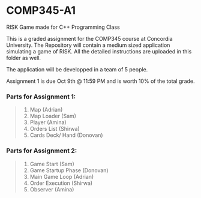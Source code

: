 # **COMP345-A1**
RISK Game made for C++ Programming Class

This is a graded assignment for the COMP345 course at Concordia University.
The Repository will contain a medium sized application simulating a game of RISK.
All the detailed instructions are uploaded in this folder as well.

The application will be developped in a team of 5 people.

Assignment 1 is due Oct 9th @ 11:59 PM and is worth 10% of the total grade.


### Parts for Assignment 1:

>1. Map (Adrian)
>2. Map Loader (Sam)
>3. Player (Amina)
>4. Orders List (Shirwa)
>5. Cards Deck/ Hand (Donovan)

### Parts for Assignment 2:

>1. Game Start (Sam)
>2. Game Startup Phase (Donovan)
>3. Main Game Loop (Adrian)
>4. Order Execution (Shirwa)
>5. Observer (Amina)
